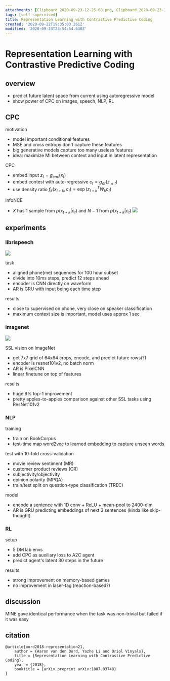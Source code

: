 ```yaml
---
attachments: [Clipboard_2020-09-23-12-25-08.png, Clipboard_2020-09-23-17-40-53.png, Clipboard_2020-09-23-19-54-54.png]
tags: [self-supervised]
title: Representation Learning with Contrastive Predictive Coding
created: '2020-09-22T19:35:03.261Z'
modified: '2020-09-23T23:54:54.630Z'
---
```


# Representation Learning with Contrastive Predictive Coding

## overview

- predict future latent space from current using autoregressive model
- show power of CPC on images, speech, NLP, RL

## CPC

motivation
- model important conditional features
- MSE and cross entropy don't capture these features
- big generative models capture too many useless features
- idea: maximize MI between context and input in latent representation

CPC
- embed input $z_t = g_{enc}(x_t)$
- embed contest with auto-regressive $c_t = g_{ar}(z_{\leq t})$
- use density ratio $f_k(x_{t+k},c_t) = \exp(z^T_{t+k}W_kc_t)$

InfoNCE
- $X$ has 1 sample from $p(x_{t+k}|c_t)$ and $N-1$ from $p(x_{t+k}|c_t)$
![](@attachment/Clipboard_2020-09-23-12-25-08.png)

## experiments

### librispeech

![](@attachment/Clipboard_2020-09-23-19-54-54.png)

task
- aligned phone(me) sequences for 100 hour subset
- divide into 10ms steps, predict 12 steps ahead
- encoder is CNN directly on waveform
- AR is GRU with input being each time step

results
- close to supervised on phone, very close on speaker classification
- maximum context size is important, model uses approx 1 sec

### imagenet

![](@attachment/Clipboard_2020-09-23-17-40-53.png)

SSL vision on ImageNet
- get 7x7 grid of 64x64 crops, encode, and predict future rows(?)
- encoder is resnet101v2, no batch norm
- AR is PixelCNN
- linear finetune on top of features

results
- huge 9% top-1 improvement
- pretty apples-to-apples comparison against other SSL tasks using ResNet101v2

### NLP

training
- train on BookCorpus
- test-time map word2vec to learned embedding to capture unseen words

test with 10-fold cross-validation
- movie review sentiment (MR)
- customer product reviews (CR)
- subjectivity/objectivity
- opinion polarity (MPQA)
- train/test split on question-type classification (TREC)

model
- encode a sentence with 1D conv + ReLU + mean-pool to 2400-dim
- AR is GRU predicting embeddings of next 3 sentences (kinda like skip-thought)

### RL

setup 
- 5 DM lab envs
- add CPC as auxiliary loss to A2C agent
- predict agent's latent 30 steps in the future

results 
- strong improvement on memory-based games
- no improvement in laser-tag (reaction-based?)

## discussion

MINE gave identical performance when the task was non-trivial but failed if it was easy


## citation

```
@article{oord2018-representation21,
    author = {Aaron van den Oord, Yazhe Li and Oriol Vinyals},
    title = {Representation Learning with Contrastive Predictive Coding},
    year = {2018},
    booktitle = {arXiv preprint arXiv:1807.03748}
}
```
